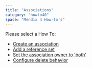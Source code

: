 ```yaml
---
title: "Associations"
category: "howto40"
space: "Mendix 4 How-to's"
---
```

Please select a How To:

*   [Create an association](create-an-association)
*   [Add a reference set](add-a-reference-set)
*   [Set the association owner to 'both'](2621539)
*   [Configure delete behavior](configure-delete-behavior)